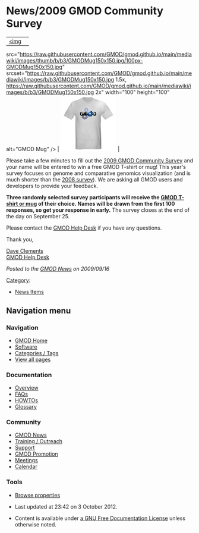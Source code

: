 



<span id="top"></span>




# <span dir="auto">News/2009 GMOD Community Survey</span>











|  |  |
|----|----|
| <a href="../File:GMODMug150x150.jpg" class="image" title="GMOD Mug"><img
src="https://raw.githubusercontent.com/GMOD/gmod.github.io/main/mediawiki/images/thumb/b/b3/GMODMug150x150.jpg/100px-GMODMug150x150.jpg"
srcset="https://raw.githubusercontent.com/GMOD/gmod.github.io/main/mediawiki/images/b/b3/GMODMug150x150.jpg 1.5x, https://raw.githubusercontent.com/GMOD/gmod.github.io/main/mediawiki/images/b/b3/GMODMug150x150.jpg 2x"
width="100" height="100" alt="GMOD Mug" /></a> | <a href="../File:TShirtThumb.jpg" class="image"
title="GMOD T Shirt"><img
src="https://raw.githubusercontent.com/GMOD/gmod.github.io/main/mediawiki/images/b/bd/TShirtThumb.jpg" width="150"
height="150" alt="GMOD T Shirt" /></a> |



Please take a few minutes to fill out the <a
href="http://survey.oit.duke.edu/ViewsFlash/servlet/viewsflash?cmd=page&amp;pollid=NESCent!GMODUserSurvey2009"
class="external text" rel="nofollow">2009 GMOD Community Survey</a> and
your name will be entered to win a free GMOD T-shirt or mug! This year's
survey focuses on genome and comparative genomics visualization (and is
much shorter than the [2008
survey](../2008_GMOD_Community_Survey "2008 GMOD Community Survey")). We
are asking all GMOD users and developers to provide your feedback.

**Three randomly selected survey participants will receive the
<a href="http://www.cafepress.com/GenericMOD/" class="external text"
rel="nofollow">GMOD T-shirt or mug</a> of their choice. Names will be
drawn from the first 100 responses, so get your response in early.** The
survey closes at the end of the day on September 25.

Please contact the
<a href="mailto:help@gmod.org" class="external text" rel="nofollow">GMOD
Help Desk</a> if you have any questions.

Thank you,

[Dave Clements](../User%253AClements "User%253AClements")  
[GMOD Help Desk](../GMOD_Help_Desk "GMOD Help Desk")

  



*Posted to the [GMOD News](../GMOD_News "GMOD News") on 2009/09/16*






[Category](../Special%253ACategories "Special%253ACategories"):

- [News Items](../Category%253ANews_Items "Category%253ANews Items")






## Navigation menu







<a href="../Main_Page"
style="background-image: url(../../images/GMOD-cogs.png);"
title="Visit the main page"></a>


### Navigation



- <span id="n-GMOD-Home">[GMOD Home](../Main_Page)</span>
- <span id="n-Software">[Software](../GMOD_Components)</span>
- <span id="n-Categories-.2F-Tags">[Categories /
  Tags](../Categories)</span>
- <span id="n-View-all-pages">[View all
  pages](../Special:AllPages)</span>




### Documentation



- <span id="n-Overview">[Overview](../Overview)</span>
- <span id="n-FAQs">[FAQs](../Category%253AFAQ)</span>
- <span id="n-HOWTOs">[HOWTOs](../Category%253AHOWTO)</span>
- <span id="n-Glossary">[Glossary](../Glossary)</span>




### Community



- <span id="n-GMOD-News">[GMOD News](../GMOD_News)</span>
- <span id="n-Training-.2F-Outreach">[Training /
  Outreach](../Training_and_Outreach)</span>
- <span id="n-Support">[Support](../Support)</span>
- <span id="n-GMOD-Promotion">[GMOD Promotion](../GMOD_Promotion)</span>
- <span id="n-Meetings">[Meetings](../Meetings)</span>
- <span id="n-Calendar">[Calendar](../Calendar)</span>




### Tools

- <span id="t-smwbrowselink"><a href="../Special%253ABrowse/News-2F2009_GMOD_Community_Survey"
  rel="smw-browse">Browse properties</a></span>



- <span id="footer-info-lastmod">Last updated at 23:42 on 3 October
  2012.</span>
<!-- - <span id="footer-info-viewcount">8,031 page views.</span> -->
- <span id="footer-info-copyright">Content is available under
  <a href="http://www.gnu.org/licenses/fdl-1.3.html" class="external"
  rel="nofollow">a GNU Free Documentation License</a> unless otherwise
  noted.</span>

<!-- -->



<!-- -->




